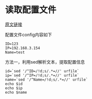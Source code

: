 # 读取配置文件

[原文链接](https://blog.csdn.net/sunghosts/article/details/80247117)

配置文件config内容如下

```
ID=123
IP=192.168.3.154
Name=test
```

方法一，利用sed解析文本，提取配置信息

    id=`sed '/^ID=/!d;s/.*=//' urfile`  
    ip=`sed '/^IP=/!d;s/.*=//' urfile`  
    name=`sed '/^Name=/!d;s/.*=//' urfile`  
    echo $id  
    echo $ip  
    echo $name


<!--
create time: 2018-07-14 16:35:36
Author: Alfred

This file is created by Marboo<http://marboo.io> template file $MARBOO_HOME/.media/starts/default.md
本文件由 Marboo<http://marboo.io> 模板文件 $MARBOO_HOME/.media/starts/default.md 创建
-->

